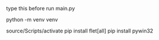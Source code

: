 type this before run main.py

python -m venv venv

source/Scripts/activate
pip install flet[all]
pip install pywin32
